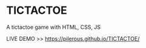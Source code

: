 # TICTACTOE
A tictactoe game with HTML, CSS, JS
                      
LIVE DEMO >> https://pilerous.github.io/TICTACTOE/
